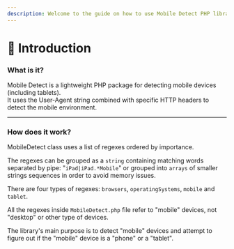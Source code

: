 ```yaml
---
description: Welcome to the guide on how to use Mobile Detect PHP library in your project.
---
```


# 👋 Introduction

### **What is it?**

Mobile Detect is a lightweight PHP package for detecting mobile devices (including tablets). \
It uses the User-Agent string combined with specific HTTP headers to detect the mobile environment.

***

### **How does it work?**

MobileDetect class uses a list of regexes ordered by importance.

The regexes can be grouped as a `string` containing matching words separated by pipe: "`iPad|iPad.*Mobile`" or grouped into `arrays` of smaller strings sequences in order to avoid memory issues.

There are four types of regexes: `browsers`, `operatingSystems`, `mobile` and `tablet`.

All the regexes inside `MobileDetect.php` file refer to "mobile" devices, not "desktop" or other type of devices.

The library's main purpose is to detect "mobile" devices and attempt to figure out if the "mobile" device is a "phone" or a "tablet".

